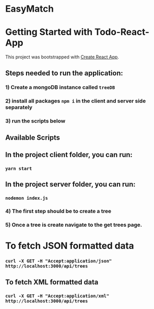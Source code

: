 # EasyMatch

# Getting Started with Todo-React-App

This project was bootstrapped with [Create React App](https://github.com/facebook/create-react-app).

## Steps needed to run the application:
### 1) Create a mongoDB instance called `treeDB`
### 2) install all packages `npm i` in the client and server side separately
### 3) run the scripts below

## Available Scripts

## In the project client folder, you can run:

### `yarn start`

## In the project server folder, you can run:

### `nodemon index.js`

### 4) The first step should be to create a tree
### 5) Once a tree is create navigate to the get trees page.

# To fetch JSON formatted data

### `curl -X GET -H "Accept:application/json" http://localhost:3000/api/trees`

## To fetch XML formatted data

### `curl -X GET -H "Accept:application/xml" http://localhost:3000/api/trees`
